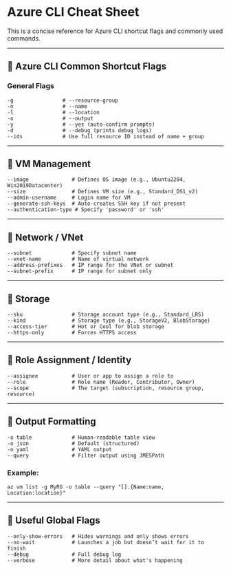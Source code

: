 
# Azure CLI Cheat Sheet

This is a concise reference for Azure CLI shortcut flags and commonly used commands.

---

## 🔹 Azure CLI Common Shortcut Flags

### General Flags
```
-g                # --resource-group
-n                # --name
-l                # --location
-o                # --output
-y                # --yes (auto-confirm prompts)
-d                # --debug (prints debug logs)
--ids             # Use full resource ID instead of name + group
```

---

## 🔹 VM Management
```
--image              # Defines OS image (e.g., Ubuntu2204, Win2019Datacenter)
--size               # Defines VM size (e.g., Standard_DS1_v2)
--admin-username     # Login name for VM
--generate-ssh-keys  # Auto-creates SSH key if not present
--authentication-type # Specify 'password' or 'ssh'
```

---

## 🔹 Network / VNet
```
--subnet             # Specify subnet name
--vnet-name          # Name of virtual network
--address-prefixes   # IP range for the VNet or subnet
--subnet-prefix      # IP range for subnet only
```

---

## 🔹 Storage
```
--sku                # Storage account type (e.g., Standard_LRS)
--kind               # Storage type (e.g., StorageV2, BlobStorage)
--access-tier        # Hot or Cool for blob storage
--https-only         # Forces HTTPS access
```

---

## 🔹 Role Assignment / Identity
```
--assignee           # User or app to assign a role to
--role               # Role name (Reader, Contributor, Owner)
--scope              # The target (subscription, resource group, resource)
```

---

## 🔹 Output Formatting
```
-o table             # Human-readable table view
-o json              # Default (structured)
-o yaml              # YAML output
--query              # Filter output using JMESPath
```

### Example:
```
az vm list -g MyRG -o table --query "[].{Name:name, Location:location}"
```

---

## 🔹 Useful Global Flags
```
--only-show-errors   # Hides warnings and only shows errors
--no-wait            # Launches a job but doesn’t wait for it to finish
--debug              # Full debug log
--verbose            # More detail about what's happening
```
